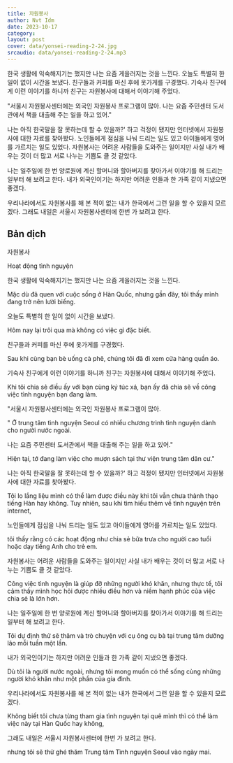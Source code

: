 ```yaml
---
title: 자원봉사
author: Nvt Idm
date: 2023-10-17
category: 
layout: post
cover: data/yonsei-reading-2-24.jpg
srcaudio: data/yonsei-reading-2-24.mp3
---
```


한국 생활에 익숙해지기는 했지만 나는 요즘 게을러지는 것을 느낀다.
오늘도 특별히 한 일이 없이 시간을 보냈다.
친구들과 커피를 마신 후에 옷가게를 구경했다.
기숙사 친구에게 이런 이야기를 하니까 친구는 자원봉사에 대해서 이야기해 주었다.

"서울시 자원봉사센터에는 외국인 자원봉사 프로그램이 많아.
나는 요즘 주민센터 도서관에서 책을 대출해 주는 일을 하고 있어."

나는 아직 한국말을 잘 못하는데 할 수 있을까?' 하고 걱정이 됐지만 인터넷에서 자원봉사에 대한 자료를 찾아봤다.
노인들에게 점심을 나눠 드리는 일도 있고 아이들에게 영어를 가르치는 일도 있었다.
자원봉사는 어려운 사람들을 도와주는 일이지만 사실 내가 배우는 것이 더 많고 서로 나누는 기쁨도 클 것 같았다.

나는 일주일에 한 번 양로원에 계신 할머니와 할아버지를 찾아가서 이야기를 해 드리는 일부터 해 보려고 한다.
내가 외국인이기는 하지만 어려운 인들과 한 가족 같이 지냈으면 좋겠다.

우리나라에서도 자원봉사를 해 본 적이 없는 내가 한국에서 그런 일을 할 수 있을지 모르겠다.
그래도 내일은 서울시 자원봉사센터에 한번 가 보려고 한다.

## Bản dịch

자원봉사

Hoạt động tình nguyện

한국 생활에 익숙해지기는 했지만 나는 요즘 게을러지는 것을 느낀다.

Mặc dù đã quen với cuộc sống ở Hàn Quốc, nhưng gần đây, tôi thấy mình đang trở nên lười biếng. 

오늘도 특별히 한 일이 없이 시간을 보냈다.

Hôm nay lại trôi qua mà không có việc gì đặc biết.

친구들과 커피를 마신 후에 옷가게를 구경했다.

Sau khi cùng bạn bè uống cà phê, chúng tôi đã đi xem cửa hàng quần áo.

기숙사 친구에게 이런 이야기를 하니까 친구는 자원봉사에 대해서 이야기해 주었다.

Khi tôi chia sẻ điều ấy với bạn cùng ký túc xá, bạn ấy đã chia sẽ về công việc tình nguyện bạn đang làm.

"서울시 자원봉사센터에는 외국인 자원봉사 프로그램이 많아.

" Ở trung tâm tình nguyện Seoul có nhiều chương trình tình nguyện dành cho người nước ngoài.

나는 요즘 주민센터 도서관에서 책을 대출해 주는 일을 하고 있어."

Hiện tại, tớ đang làm việc cho mượn sách tại thư viện trung tâm dân cư."

나는 아직 한국말을 잘 못하는데 할 수 있을까?' 하고 걱정이 됐지만 인터넷에서 자원봉사에 대한 자료를 찾아봤다.

Tôi lo lắng liệu mình có thể làm được điều này khi tôi vẫn chưa thành thạo tiếng Hàn hay không. Tuy nhiên, sau khi tìm hiểu thêm về tình nguyện trên internet,

노인들에게 점심을 나눠 드리는 일도 있고 아이들에게 영어를 가르치는 일도 있었다.

tôi thấy rằng có các hoạt động như chia sẻ bữa trưa cho người cao tuổi hoặc dạy tiếng Anh cho trẻ em.

자원봉사는 어려운 사람들을 도와주는 일이지만 사실 내가 배우는 것이 더 많고 서로 나누는 기쁨도 클 것 같았다.

Công việc tình nguyện là giúp đỡ những người khó khăn, nhưng thực tế, tôi cảm thấy mình học hỏi được nhiều điều hơn và niềm hạnh phúc của việc chia sẻ là lớn hơn.

나는 일주일에 한 번 양로원에 계신 할머니와 할아버지를 찾아가서 이야기를 해 드리는 일부터 해 보려고 한다.

Tôi dự định thử sẽ thăm và trò chuyện với cụ ông cụ bà tại trung tâm dưỡng lão mỗi tuần một lần. 

내가 외국인이기는 하지만 어려운 인들과 한 가족 같이 지냈으면 좋겠다.

Dù tôi là người nước ngoài, nhưng tôi mong muốn có thể sống cùng những người khó khăn như một phần của gia đình.

우리나라에서도 자원봉사를 해 본 적이 없는 내가 한국에서 그런 일을 할 수 있을지 모르겠다.

Không biết tôi chưa từng tham gia tình nguyện tại quê mình thì có thể làm việc này tại Hàn Quốc hay không, 

그래도 내일은 서울시 자원봉사센터에 한번 가 보려고 한다.

nhưng tôi sẽ thử ghé thăm Trung tâm Tình nguyện Seoul vào ngày mai.
